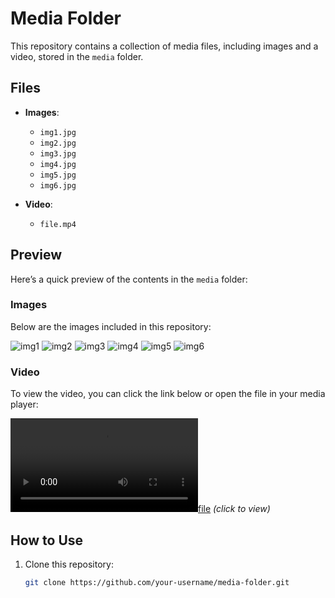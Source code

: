 # Media Folder

This repository contains a collection of media files, including images and a video, stored in the `media` folder.

## Files

- **Images**:
  - `img1.jpg`
  - `img2.jpg`
  - `img3.jpg`
  - `img4.jpg`
  - `img5.jpg`
  - `img6.jpg`

- **Video**:
  - `file.mp4`

## Preview

Here’s a quick preview of the contents in the `media` folder:

### Images

Below are the images included in this repository:

![img1](media/img1.jpg)
![img2](media/img2.jpg)
![img3](media/img3.jpg)
![img4](media/img4.jpg)
![img5](media/img5.jpg)
![img6](media/img6.jpg)

### Video

To view the video, you can click the link below or open the file in your media player:

[![file](media/file.mp4)](media/file.mp4) *(click to view)*

## How to Use

1. Clone this repository:
   ```bash
   git clone https://github.com/your-username/media-folder.git
